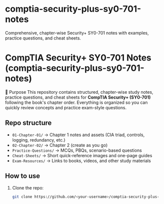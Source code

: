 # comptia-security-plus-sy0-701-notes
Comprehensive, chapter-wise Security+ SY0-701 notes with examples, practice questions, and cheat sheets.
# CompTIA Security+ SY0-701 Notes (comptia-security-plus-sy0-701-notes)

📘 Purpose
This repository contains structured, chapter-wise study notes, practice questions, and cheat sheets for **CompTIA Security+ (SY0-701)** following the book's chapter order. Everything is organized so you can quickly review concepts and practice exam-style questions.

## Repo structure
- `01-Chapter-01/` → Chapter 1 notes and assets (CIA triad, controls, logging, redundancy, etc.)
- `02-Chapter-02/` → Chapter 2 (create as you go)
- `Practice-Questions/` → MCQs, PBQs, scenario-based questions
- `Cheat-Sheets/` → Short quick-reference images and one-page guides
- `Exam-Resources/` → Links to books, videos, and other study materials

## How to use
1. Clone the repo:
   ```bash
   git clone https://github.com/<your-username>/comptia-security-plus-sy0-701-notes.git
